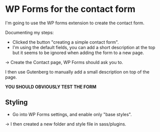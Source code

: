 # WP Forms for the contact form
I'm going to use the WP forms extension to create the contact form.

Documenting my steps:
- Clicked the button "creating a simple contact form".
- I'm using the default fields, you can add a short description at the top but it seems to be ignored when adding the form to a new page.

-> Create the Contact page, WP Forms should ask you to.

I then use Gutenberg to manually add a small description on top of the page.

**YOU SHOULD OBVIOUSLY TEST THE FORM**

## Styling
- Go into WP Forms settings, and enable only "base styles".

-> I then created a new folder and style file in sass/plugins.